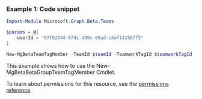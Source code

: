 ### Example 1: Code snippet

```powershellImport-Module Microsoft.Graph.Beta.Teams

$params = @{
	userId = "97f62344-57dc-409c-88ad-c4af14158ff5"
}

New-MgBetaTeamTagMember -TeamId $teamId -TeamworkTagId $teamworkTagId -BodyParameter $params
```
This example shows how to use the New-MgBetaBetaGroupTeamTagMember Cmdlet.
To learn about permissions for this resource, see the [permissions reference](/graph/permissions-reference).

